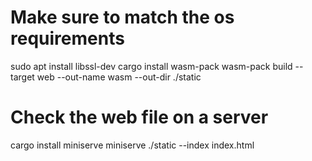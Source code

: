 # Make sure to match the os requirements
sudo apt install libssl-dev
cargo install wasm-pack
wasm-pack build --target web --out-name wasm --out-dir ./static

# Check the web file on a server
cargo install miniserve
miniserve ./static --index index.html